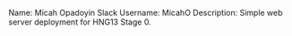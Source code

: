 Name: Micah Opadoyin
Slack Username: MicahO
Description: Simple web server deployment for HNG13 Stage 0.
